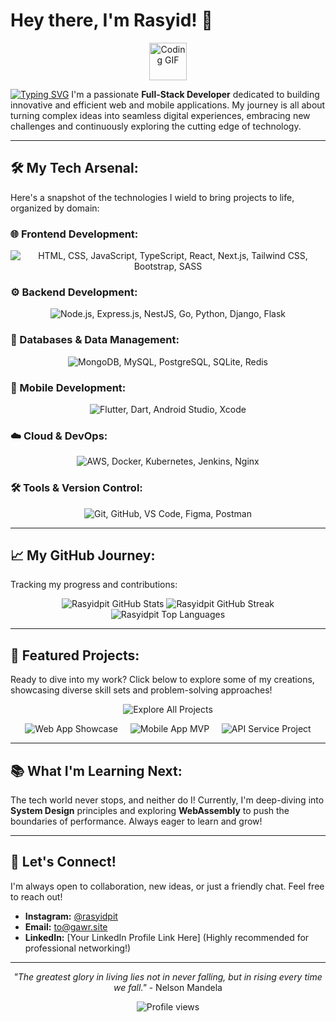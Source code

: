 <p align="center">
  <a href="https://github.com/Rasyidpit">
    </a>
</p>

# Hey there, I'm Rasyid! 👋

<p align="center">
  <img src="URL_RAW_GIF_DARI_REPOS_KAMU_SENDIRI" width="60" alt="Coding GIF" /> 
  </p>

[![Typing SVG](https://readme-typing-svg.herokuapp.com/?lines=Full-Stack+Developer;Crafting+Web+%26+Mobile+Experiences;Always+Learning+New+Tech&font=Fira%20Code&fontSize=25&center=true&width=750&duration=2000&color=FF5733)](https://git.io/typing-svg)
I'm a passionate **Full-Stack Developer** dedicated to building innovative and efficient web and mobile applications. My journey is all about turning complex ideas into seamless digital experiences, embracing new challenges and continuously exploring the cutting edge of technology.

---

## 🛠️ My Tech Arsenal:

Here's a snapshot of the technologies I wield to bring projects to life, organized by domain:

### 🌐 Frontend Development:
<p align="center">
  <img src="https://skillicons.dev/icons?i=html,css,js,ts,react,nextjs,tailwind,bootstrap,sass&perline=6&theme=dark" alt="HTML, CSS, JavaScript, TypeScript, React, Next.js, Tailwind CSS, Bootstrap, SASS" />
</p>

### ⚙️ Backend Development:
<p align="center">
  <img src="https://skillicons.dev/icons?i=nodejs,express,nest,go,python,django,flask&perline=6&theme=dark" alt="Node.js, Express.js, NestJS, Go, Python, Django, Flask" />
</p>

### 💾 Databases & Data Management:
<p align="center">
  <img src="https://skillicons.dev/icons?i=mongodb,mysql,postgresql,sqlite,redis&perline=6&theme=dark" alt="MongoDB, MySQL, PostgreSQL, SQLite, Redis" />
</p>

### 📱 Mobile Development:
<p align="center">
  <img src="https://skillicons.dev/icons?i=flutter,dart,androidstudio,xcode&perline=6&theme=dark" alt="Flutter, Dart, Android Studio, Xcode" />
</p>

### ☁️ Cloud & DevOps:
<p align="center">
  <img src="https://skillicons.dev/icons?i=aws,docker,kubernetes,jenkins,nginx&perline=6&theme=dark" alt="AWS, Docker, Kubernetes, Jenkins, Nginx" />
</p>

### 🛠️ Tools & Version Control:
<p align="center">
  <img src="https://skillicons.dev/icons?i=git,github,vscode,figma,postman&perline=6&theme=dark" alt="Git, GitHub, VS Code, Figma, Postman" />
</p>

---

## 📈 My GitHub Journey:

Tracking my progress and contributions:

<p align="center">
  <img src="https://github-readme-stats.vercel.app/api?username=Rasyidpit&show_icons=true&theme=radical&hide_border=true&count_private=true&title_color=FF5733&icon_color=00BFFF&text_color=999999&line_height=25" alt="Rasyidpit GitHub Stats" />
  <img src="https://github-readme-streak-stats.herokuapp.com/?user=Rasyidpit&theme=radical&hide_border=true&date_format=M%20j%5B%2C%20Y%5D&currstreak_color=00BFFF&ring_color=FF5733" alt="Rasyidpit GitHub Streak" />
  <br/>
  <img src="https://github-readme-stats.vercel.app/api/top-langs/?username=Rasyidpit&layout=compact&theme=radical&hide_border=true&title_color=FF5733&text_color=999999" alt="Rasyidpit Top Languages" />
</p>

---

## 🌟 Featured Projects:

Ready to dive into my work? Click below to explore some of my creations, showcasing diverse skill sets and problem-solving approaches!

<p align="center">
  <a href="https://github.com/Rasyidpit?tab=repositories" target="_blank" style="text-decoration: none;">
    <img src="https://img.shields.io/badge/Explore%20All%20Projects-FF5733?style=for-the-badge&logo=github&logoColor=white" alt="Explore All Projects" />
  </a>
</p>

<p align="center">
  <a href="https://github.com/Rasyidpit/nama-repo-web-app-kamu" target="_blank" style="text-decoration: none;">
    <img src="https://img.shields.io/badge/Web%20App%20Showcase-1E90FF?style=for-the-badge&logo=react&logoColor=white" alt="Web App Showcase" />
  </a>
  &nbsp; &nbsp;
  <a href="https://github.com/Rasyidpit/nama-repo-mobile-app-kamu" target="_blank" style="text-decoration: none;">
    <img src="https://img.shields.io/badge/Mobile%20App%20MVP-00BFFF?style=for-the-badge&logo=flutter&logoColor=white" alt="Mobile App MVP" />
  </a>
  &nbsp; &nbsp;
  <a href="https://github.com/Rasyidpit/nama-repo-api-service-kamu" target="_blank" style="text-decoration: none;">
    <img src="https://img.shields.io/badge/API%20Service%20Project-8A2BE2?style=for-the-badge&logo=nodejs&logoColor=white" alt="API Service Project" />
  </a>
</p>

---

## 📚 What I'm Learning Next:

The tech world never stops, and neither do I! Currently, I'm deep-diving into **System Design** principles and exploring **WebAssembly** to push the boundaries of performance. Always eager to learn and grow!

---

## 👋 Let's Connect!

I'm always open to collaboration, new ideas, or just a friendly chat. Feel free to reach out!

* **Instagram:** [@rasyidpit](https://www.instagram.com/rasyidpit/)
* **Email:** [to@gawr.site](mailto:to@gawr.site)
* **LinkedIn:** [Your LinkedIn Profile Link Here] (Highly recommended for professional networking!)

---

<p align="center">
  <i>"The greatest glory in living lies not in never falling, but in rising every time we fall."</i> - Nelson Mandela
</p>

<p align="center">
  <img src="https://komarev.com/ghpvc/?username=Rasyidpit&style=for-the-badge&color=green" alt="Profile views" />
</p>

